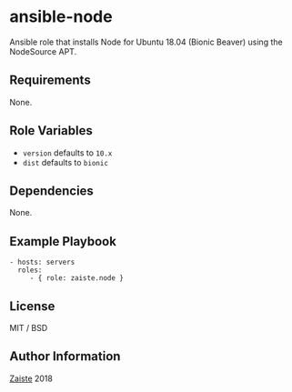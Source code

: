 # ansible-node

Ansible role that installs Node for Ubuntu 18.04 (Bionic Beaver) using the NodeSource APT.

## Requirements

None.

## Role Variables

- `version` defaults to `10.x`
- `dist` defaults to `bionic`

Dependencies
------------

None.

Example Playbook
----------------

    - hosts: servers
      roles:
         - { role: zaiste.node }

License
-------

MIT / BSD

Author Information
------------------

[Zaiste](http://zaiste.net) 2018
